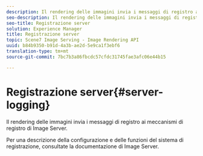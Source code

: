 ```yaml
---
description: Il rendering delle immagini invia i messaggi di registro ai meccanismi di registro di Image Server.
seo-description: Il rendering delle immagini invia i messaggi di registro ai meccanismi di registro di Image Server.
seo-title: Registrazione server
solution: Experience Manager
title: Registrazione server
topic: Scene7 Image Serving - Image Rendering API
uuid: b84b9350-b91d-4a3b-ae2d-5e9ca1f3ebf6
translation-type: tm+mt
source-git-commit: 7bc7b3a86fbcdc57cfdc31745fae3afc06e44b15

---
```



# Registrazione server{#server-logging}

Il rendering delle immagini invia i messaggi di registro ai meccanismi di registro di Image Server.

Per una descrizione della configurazione e delle funzioni del sistema di registrazione, consultate la documentazione di Image Server.

